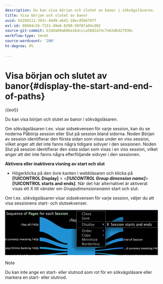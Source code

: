 ```yaml
---
description: Du kan visa början och slutet av banor i sökvägsläsaren.
title: Visa början och slutet av banor
uuid: b5294111-393c-44d9-a641-18ecd566797f
exl-id: 08604c56-f151-49e6-8290-50f8fa04c802
source-git-commit: b1dda69a606a16dccca30d2a74c7e63dbd27936c
workflow-type: tm+mt
source-wordcount: '200'
ht-degree: 0%

---
```


# Visa början och slutet av banor{#display-the-start-and-end-of-paths}

{{eol}}

Du kan visa början och slutet av banor i sökvägsläsaren.

Om sökvägsläsaren t.ex. visar sidsekvensen för varje session, kan du se noderna Påbörja session eller Slut på session bland sidorna. Noden Början av session identifierar den första sidan som visas under en viss session, vilket anger att det inte fanns några tidigare sidvyer i den sessionen. Noden Slut på session identifierar den sista sidan som visas i en viss session, vilket anger att det inte fanns några efterföljande sidvyer i den sessionen.

**Aktivera eller inaktivera visning av start och slut**

* Högerklicka på den övre kanten i webbläsaren och klicka på **[!UICONTROL Display]** > *&lt;**[!UICONTROL Group dimension name]**>* **[!UICONTROL starts and ends]**. När det här alternativet är aktiverat visas ett X till vänster om *Gruppdimensionsnamn* start och slut.

Om t.ex. sökvägsläsaren visar sidsekvensen för varje session, väljer du att visa sessionens start- och slutsekvenser.

![](assets/vis_PathBrowser_StartsAndEnds.png)

>[!NOTE]
>
>Du kan inte ange en start- eller slutnod som rot för en sökvägsläsare eller markera en start- eller slutnod.
